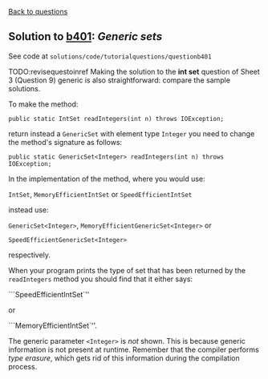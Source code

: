 [Back to questions](../README.md)

## Solution to [b401](../questions/b401): *Generic sets*

See code at `solutions/code/tutorialquestions/questionb401`

TODO:revisequestoinref Making the solution to the **int set** question
of Sheet 3 (Question 9) generic is also straightforward: compare the sample solutions.

To make the method:

```
public static IntSet readIntegers(int n) throws IOException;
```

return instead a `GenericSet` with element type `Integer` you need to change the method's signature as
follows:

```
public static GenericSet<Integer> readIntegers(int n) throws IOException;
```

In the implementation of the method, where you would use:


`IntSet`, `MemoryEfficientIntSet` or `SpeedEfficientIntSet`


instead use:


`GenericSet<Integer>`, `MemoryEfficientGenericSet<Integer>`
or

`SpeedEfficientGenericSet<Integer>`


respectively.

When your program prints the type of set that has been returned by the `readIntegers` method you should find that
it either says:

```SpeedEfficientIntSet`''

or

```MemoryEfficientIntSet`''.

The generic parameter
`<Integer>` is *not* shown.  This is because generic information is not present at runtime.  Remember that
the compiler performs *type erasure*, which gets rid of this information during the compilation process.
